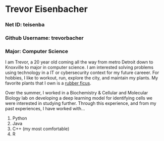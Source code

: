 
# Trevor Eisenbacher

### Net ID: teisenba
### Github Username: trevorbacher
### Major: Computer Science

I am Trevor, a 20 year old coming all the way from metro Detroit down to Knoxville to major in computer science. I am interested solving problems using technology in a IT or cybersecurity context for my future careeer. For hobbies, I like to workout, run, explore the city, and maintain my plants. My favorite plants that I own is a [rubber ficus](https://en.wikipedia.org/wiki/Ficus_elastica). 

Over the summer, I worked in a Biochemistry & Cellular and Molecular Biology lab on developing a deep learning model for identifying cells we were interested in studying further. Through this experience, and from my past experiences, I have worked with...

1. Python
2. Java
3. C++ (my most comfortable)
4. R
